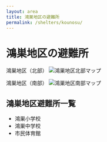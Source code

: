 ```yaml
---
layout: area
title: 鴻巣地区の避難所
permalink: /shelters/kounosu/
---
```


# 鴻巣地区の避難所

鴻巣地区（北部）
<img src="/shelters/map/3_konosu1.avif" alt="鴻巣地区北部マップ" />

鴻巣地区（南部）
<img src="/shelters/map/3_konosu2.avif" alt="鴻巣地区南部マップ" />

## 鴻巣地区避難所一覧

- 鴻巣小学校
- 鴻巣中学校
- 市民体育館
